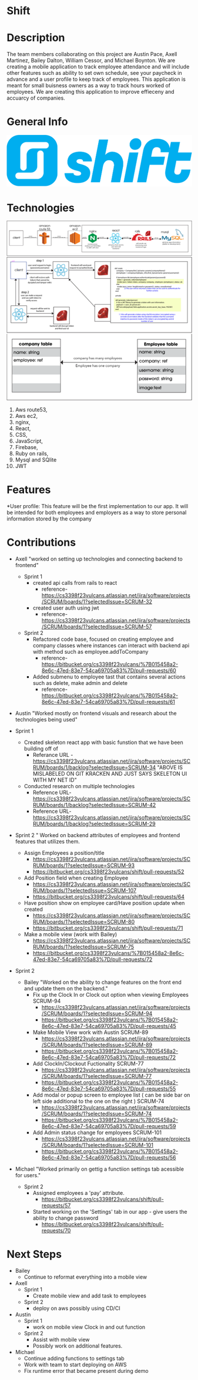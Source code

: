 # Shift #

# Description #
The team members collaborating on this project are Austin Pace,
Axell Martinez, Bailey Dalton, William Cessor, and Michael Boynton.
We are creating a mobile application to track employee attendance and will
include other features such as ability to set own schedule, see your 
paycheck in advance and a user profile to keep track of employees.
This application is meant for small buisness owners as a way 
to track hours worked of employees. We are creating this application
to improve effieceny and accuarcy of companies.

# General Info #

![Scheme](readme_images/shiftlogo.png)

# Technologies #
![Scheme](readme_images/awsExplained.png)
![Scheme](readme_images/jwtexplained.png)
![Scheme](readme_images/databasescheme.png)
1. Aws route53,
2. Aws ec2,
3. nginx,
4. React,
5. CSS,
6. JavaScript,
7. Firebase,
8. Ruby on rails,
9. Mysql and SQlite
10. JWT

# Features #
*User profile: This feature will be the first implementation to our app. 
It will be intended for both employees and employers as a way to store
personal information stored by the company

# Contributions #
* Axell "worked on setting up technologies and connecting backend to frontend"
  * Sprint 1
    * created api calls from rails to react         
      * reference-https://cs3398f23vulcans.atlassian.net/jira/software/projects/SCRUM/boards/1?selectedIssue=SCRUM-32
    * created user auth using jwt
      * reference-https://cs3398f23vulcans.atlassian.net/jira/software/projects/SCRUM/boards/1?selectedIssue=SCRUM-57
  * Sprint 2
    * Refactored code base, focused on creating employee and company classes where instances can interact with backend api with method such as employee.addToCompany
      * reference-https://bitbucket.org/cs3398f23vulcans/%7B015458a2-8e6c-47ed-83e7-54ca69705a83%7D/pull-requests/60
    * Added submenu to employee tast that contains several actions such as delete, make admin and delete
      * reference-https://bitbucket.org/cs3398f23vulcans/%7B015458a2-8e6c-47ed-83e7-54ca69705a83%7D/pull-requests/61
* Austin "Worked mostly on frontend visuals and research about the technologies being used"
* Sprint 1
    * Created skeleton react app with basic funstion that we have been building off of
        * Referance URL - https://cs3398f23vulcans.atlassian.net/jira/software/projects/SCRUM/boards/1/backlog?selectedIssue=SCRUM-34
        "ABOVE IS MISLABELED ON GIT KRACKEN AND JUST SAYS SKELETON UI WITH MY NET ID"
    * Conducted research on multiple technologies
        * Reference URL-https://cs3398f23vulcans.atlassian.net/jira/software/projects/SCRUM/boards/1/backlog?selectedIssue=SCRUM-42
        * Reference URL-https://cs3398f23vulcans.atlassian.net/jira/software/projects/SCRUM/boards/1/backlog?selectedIssue=SCRUM-29
* Sprint 2 
    " Worked on backend attributes of employees and frontend features that utilizes them.
    * Assign Employees a position/title
       * https://cs3398f23vulcans.atlassian.net/jira/software/projects/SCRUM/boards/1?selectedIssue=SCRUM-93
       * https://bitbucket.org/cs3398f23vulcans/shift/pull-requests/52
    * Add Position field when creating Employee
      * https://cs3398f23vulcans.atlassian.net/jira/software/projects/SCRUM/boards/1?selectedIssue=SCRUM-107
      * https://bitbucket.org/cs3398f23vulcans/shift/pull-requests/64
    * Have position show on employee card/Have position update when created
      * https://cs3398f23vulcans.atlassian.net/jira/software/projects/SCRUM/boards/1?selectedIssue=SCRUM-80
      * https://bitbucket.org/cs3398f23vulcans/shift/pull-requests/71
    * Make a mobile view (work with Bailey)
      * https://cs3398f23vulcans.atlassian.net/jira/software/projects/SCRUM/boards/1?selectedIssue=SCRUM-75
      * https://bitbucket.org/cs3398f23vulcans/%7B015458a2-8e6c-47ed-83e7-54ca69705a83%7D/pull-requests/72
* Sprint 2
    * Bailey "Worked on the ability to change features on the front end and update them on the backend."
        * Fix up the Clock In or Clock out option when viewing Employees SCRUM-94
          * https://cs3398f23vulcans.atlassian.net/jira/software/projects/SCRUM/boards/1?selectedIssue=SCRUM-94
          * https://bitbucket.org/cs3398f23vulcans/%7B015458a2-8e6c-47ed-83e7-54ca69705a83%7D/pull-requests/45
        * Make Mobile View work with Austin SCRUM-89
          * https://cs3398f23vulcans.atlassian.net/jira/software/projects/SCRUM/boards/1?selectedIssue=SCRUM-89
          * https://bitbucket.org/cs3398f23vulcans/%7B015458a2-8e6c-47ed-83e7-54ca69705a83%7D/pull-requests/72
        * Add ClockIn/Clockout Fuctionality SCRUM-77
          * https://cs3398f23vulcans.atlassian.net/jira/software/projects/SCRUM/boards/1?selectedIssue=SCRUM-77
          * https://bitbucket.org/cs3398f23vulcans/%7B015458a2-8e6c-47ed-83e7-54ca69705a83%7D/pull-requests/55
        * Add modal or popup screen to employee list ( can be side bar on left side additional to the one on the right ) SCRUM-74
          * https://cs3398f23vulcans.atlassian.net/jira/software/projects/SCRUM/boards/1?selectedIssue=SCRUM-74
          * https://bitbucket.org/cs3398f23vulcans/%7B015458a2-8e6c-47ed-83e7-54ca69705a83%7D/pull-requests/59
        * Add Admin status change for employees SCRUM-101
          * https://cs3398f23vulcans.atlassian.net/jira/software/projects/SCRUM/boards/1?selectedIssue=SCRUM-101
          * https://bitbucket.org/cs3398f23vulcans/%7B015458a2-8e6c-47ed-83e7-54ca69705a83%7D/pull-requests/56
          
* Michael "Worked primarily on gettig a functiion settings tab acessible for users."
  * Sprint 2
    * Assigned employees a 'pay' attribute.
      * https://bitbucket.org/cs3398f23vulcans/shift/pull-requests/57
    * Started working on the 'Settings' tab in our app - give users the ability to change password
      * https://bitbucket.org/cs3398f23vulcans/shift/pull-requests/70

# Next Steps #
* Bailey
  * Continue to reformat everything into a mobile view
* Axell
  * Sprint 1
    * Create mobile view and add task to employees
  * Sprint 2
    * deploy on aws possibly using CD/CI
* Austin
  * Sprint 1
    * work on mobile view Clock in and out function
  * Sprint 2
    * Assist with mobile view
    * Possibly work on additional features.
* Michael 
  * Continue adding functions to settings tab
  * Work with team to start deploying on AWS
  * Fix runtime error that became present during demo